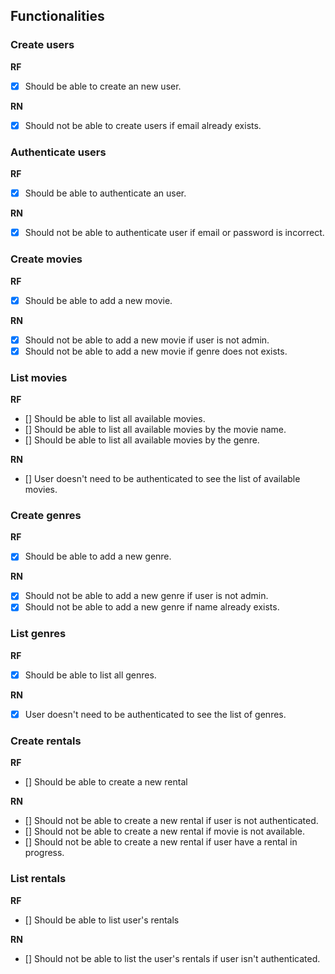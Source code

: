 ## Functionalities

### Create users
**RF**
- [x] Should be able to create an new user.

**RN**
- [x] Should not be able to create users if email already exists.

### Authenticate users
**RF**
- [x] Should be able to authenticate an user.

**RN**
- [x] Should not be able to authenticate user if email or password is incorrect.

### Create movies
**RF**
- [x] Should be able to add a new movie.

**RN**
- [x] Should not be able to add a new movie if user is not admin.
- [x] Should not be able to add a new movie if genre does not exists.

### List movies
**RF**
- [] Should be able to list all available movies.
- [] Should be able to list all available movies by the movie name.
- [] Should be able to list all available movies by the genre.

**RN**
- [] User doesn't need to be authenticated to see the list of available movies.

### Create genres
**RF** 
- [x] Should be able to add a new genre.

**RN**
- [x] Should not be able to add a new genre if user is not admin.
- [x] Should not be able to add a new genre if name already exists.

### List genres
**RF** 
- [x] Should be able to list all genres.

**RN**
- [x] User doesn't need to be authenticated to see the list of genres.

### Create rentals
**RF**
- [] Should be able to create a new rental

**RN**
- [] Should not be able to create a new rental if user is not authenticated.
- [] Should not be able to create a new rental if movie is not available.
- [] Should not be able to create a new rental if user have a rental in progress.

### List rentals
**RF**
- [] Should be able to list user's rentals

**RN**
- [] Should not be able to list the user's rentals if user isn't authenticated.